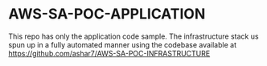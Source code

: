 # AWS-SA-POC-APPLICATION
This repo has only the application code sample.
The infrastructure stack us spun up in a fully automated manner using the codebase available at https://github.com/ashar7/AWS-SA-POC-INFRASTRUCTURE
